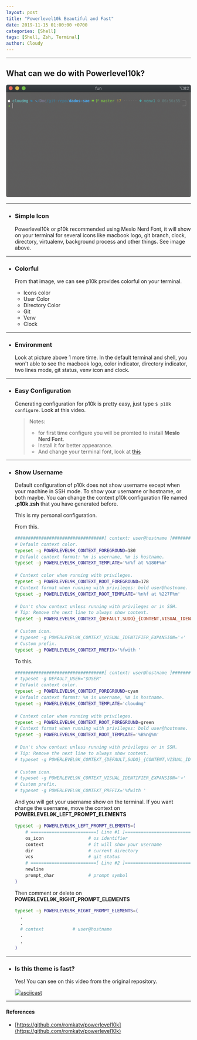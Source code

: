```yaml
---
layout: post
title: "Powerlevel10k Beautiful and Fast"
date: 2019-11-15 01:00:00 +0700
categories: [Shell]
tags: [Shell, Zsh, Terminal]
author: Cloudy
---
```


---

## What can we do with Powerlevel10k?

![](/assets/images/2019/10/15/p10k1.png)

---

- ### Simple Icon

  Powerlevel10k or p10k recommended using Meslo Nerd Font, it will show on your terminal for several icons like macbook logo, git branch, clock, directory, virtualenv, background process and other things. See image above.

---

- ### Colorful

  From that image, we can see p10k provides colorful on your terminal.

  - Icons color
  - User Color
  - Directory Color
  - Git
  - Venv
  - Clock

---

- ### Environment
  
  Look at picture above 1 more time. In the default terminal and shell, you won't able to see the macbook logo, color indicator, directory indicator, two lines mode, git status, venv icon and clock.

---

- ### Easy Configuration
  
  Generating configuration for p10k is pretty easy, just type `$ p10k configure`. Look at this video.

  <!-- Embedded video will be here. -->

  > Notes: 
  > - for first time configure you will be promted to install __Meslo Nerd Font__.
  > - Install it for better appearance.
  > - And change your terminal font, look at [this](https://github.com/romkatv/powerlevel10k/blob/master/README.md#fonts)

---

- ### Show Username
  
  Default configuration of p10k does not show username except when your machine in SSH mode. 
  To show your username or hostname, or both maybe. You can change the context p10k configuration file named __.p10k.zsh__ that you have generated before.

  This is my personal configuration.

  From this.

  ```sh
  ##################################[ context: user@hostname ]##################################
  # Default context color.
  typeset -g POWERLEVEL9K_CONTEXT_FOREGROUND=180
  # Default context format: %n is username, %m is hostname.
  typeset -g POWERLEVEL9K_CONTEXT_TEMPLATE='%n%f at %180F%m'

  # Context color when running with privileges.
  typeset -g POWERLEVEL9K_CONTEXT_ROOT_FOREGROUND=178
  # Context format when running with privileges: bold user@hostname.
  typeset -g POWERLEVEL9K_CONTEXT_ROOT_TEMPLATE='%n%f at %227F%m'

  # Don't show context unless running with privileges or in SSH.
  # Tip: Remove the next line to always show context.
  typeset -g POWERLEVEL9K_CONTEXT_{DEFAULT,SUDO}_{CONTENT,VISUAL_IDENTIFIER}_EXPANSION=

  # Custom icon.
  # typeset -g POWERLEVEL9K_CONTEXT_VISUAL_IDENTIFIER_EXPANSION='⭐'
  # Custom prefix.
  typeset -g POWERLEVEL9K_CONTEXT_PREFIX='%fwith '
  ```

  To this.

  ```sh
  ##################################[ context: user@hostname ]##################################
  # typeset -g DEFAULT_USER="$USER"
  # Default context color.
  typeset -g POWERLEVEL9K_CONTEXT_FOREGROUND=cyan
  # Default context format: %n is username, %m is hostname.
  typeset -g POWERLEVEL9K_CONTEXT_TEMPLATE='cloudmg'

  # Context color when running with privileges.
  typeset -g POWERLEVEL9K_CONTEXT_ROOT_FOREGROUND=green
  # Context format when running with privileges: bold user@hostname.
  typeset -g POWERLEVEL9K_CONTEXT_ROOT_TEMPLATE='%B%n@%m'

  # Don't show context unless running with privileges or in SSH.
  # Tip: Remove the next line to always show context.
  # typeset -g POWERLEVEL9K_CONTEXT_{DEFAULT,SUDO}_{CONTENT,VISUAL_IDENTIFIER}_EXPANSION=

  # Custom icon.
  # typeset -g POWERLEVEL9K_CONTEXT_VISUAL_IDENTIFIER_EXPANSION='⭐'
  # Custom prefix.
  # typeset -g POWERLEVEL9K_CONTEXT_PREFIX='%fwith '
  ```

  And you will get your username show on the terminal. If you want change the username, move the context on __POWERLEVEL9K_LEFT_PROMPT_ELEMENTS__

  ```sh
  typeset -g POWERLEVEL9K_LEFT_PROMPT_ELEMENTS=(
      # =========================[ Line #1 ]=========================
      os_icon                 # os identifier
      context                 # it will show your username
      dir                     # current directory
      vcs                     # git status
      # =========================[ Line #2 ]=========================
      newline
      prompt_char             # prompt symbol
  )
  ```

  Then comment or delete on __POWERLEVEL9K_RIGHT_PROMPT_ELEMENTS__
  ```sh
  typeset -g POWERLEVEL9K_RIGHT_PROMPT_ELEMENTS=(
    .
    .
    # context           # user@hostname
    .
    .
  )
  ```

---

- ### Is this theme is fast?
  
  Yes! You can see on this video from the original repository.

  [![asciicast](https://asciinema.org/a/NHRjK3BMePw66jtRVY2livHwZ.svg)](https://asciinema.org/a/NHRjK3BMePw66jtRVY2livHwZ)

---

#### References
- [https://github.com/romkatv/powerlevel10k](https://github.com/romkatv/powerlevel10k)
